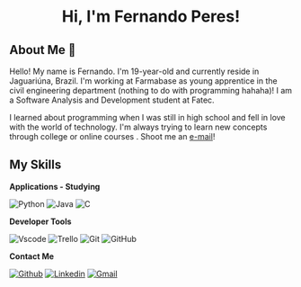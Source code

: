 <h1 align="center">Hi, I'm Fernando Peres!</h1>

## About Me :wave:

Hello!  My name is Fernando. I'm 19-year-old and currently reside in Jaguariúna, Brazil. I'm working at Farmabase as young apprentice in the civil engineering department (nothing to do with programming hahaha)! I am a Software Analysis and Development student at Fatec.


  I learned about programming when I was still in high school and fell in love with the world of technology. I'm always trying to learn new concepts through college or online courses . Shoot me an [e-mail](mailto:ferpcg05@gmail.com)! 

 ## My Skills

 **Applications - Studying**

![Python](https://img.shields.io/badge/python-3670A0?style=for-the-badge&logo=python&logoColor=ffdd54)
![Java](https://img.shields.io/badge/java-%23ED8B00.svg?style=for-the-badge&logo=openjdk&logoColor=white)
![C](https://img.shields.io/badge/C-00599C?style=for-the-badge&logo=c&logoColor=white)



**Developer Tools**

![Vscode](https://img.shields.io/badge/Vscode-007ACC?style=for-the-badge&logo=visual-studio-code&logoColor=white)
![Trello](https://img.shields.io/badge/-Trello-333333?style=flat&logo=trello&logoColor=007ACC)
![Git](https://img.shields.io/badge/-Git-333333?style=flat&logo=git)
![GitHub](https://img.shields.io/badge/-GitHub-333333?style=flat&logo=github)

**Contact Me**

[![Github](https://img.shields.io/badge/-Github-333?style=flat&logo=Github&logoColor=white)](https://github.com/ferperess)
[![Linkedin](https://img.shields.io/badge/-LinkedIn-blue?style=flat&logo=Linkedin&logoColor=white)](https://www.linkedin.com/in/fernandoperescgomes/)
[![Gmail](https://img.shields.io/badge/Gmail-333333?style=for-the-badge&logo=gmail&logoColor=red)](mailto:ferpcg05@gmail.com)
